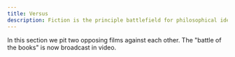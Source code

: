 ```yaml
---
title: Versus
description: Fiction is the principle battlefield for philosophical ideas. It sets the stage for the other battlefields.
---
```

In this section we pit two opposing films against each other. The "battle of the books" is now broadcast in video.